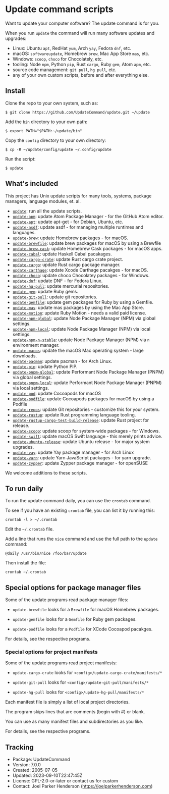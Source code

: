 # Update command scripts

Want to update your computer software? The update command is for you.

When you run `update` the command will run many software updates and upgrades:

  * Linux: Ubuntu `apt`, RedHat `yum`, Arch `yay`, Fedora `dnf`, etc.
  * macOS: `softwareupdate`, Homebrew `brew`, Mac App Store `mas`, etc.
  * Windows: `scoop`, `choco` for Chocolately, etc.
  * tooling: Node `npm`, Python `pip`, Rust `cargo`, Ruby `gem`, Atom `apm`, etc.
  * source code management: `git pull`, `hg pull`, etc.
  * any of your own custom scripts, before and after everything else.


## Install

Clone the repo to your own system, such as:

    $ git clone https://github.com/UpdateCommand/update.git ~/update

Add the `bin` directory to your own path:

    $ export PATH="$PATH:~/update/bin"

Copy the `config` directory to your own directory:

    $ cp -R ~/update/config/update ~/.config/update

Run the script:

    $ update


## What's included

This project has Unix update scripts for many tools,
systems, package managers, language modules, et. al.

 * [`update`](bin/update): run all the update scripts.
 * [`update-apm`](bin/update-apm): update Atom Package Manager - for the GitHub Atom editor.
 * [`update-apt`](bin/update-apt): update apt-get - for Debian, Ubuntu, etc.
 * [`update-asdf`](bin/update-apm): update asdf - for managing multiple runtimes and languages.
 * [`update-brew`](bin/update-brew): update Homebrew packages - for macOS.
 * [`update-brewfile`](bin/update-brewfile): update brew packages for macOS by using a Brewfile
 * [`update-brew-cask`](bin/update-brew-cask): update Homebrew Cask packages - for macOS apps.
 * [`update-cabal`](bin/update-cabal): update Haskell Cabal pacakages.
 * [`update-cargo-crate`](bin/update-cargo-crate): update Rust cargo crate project.
 * [`update-cargo`](bin/update-cargo): update Rust cargo package manager.
 * [`update-carthage`](bin/update-carthane): update Xcode Carthage pacakges - for macOS.
 * [`update-choco`](bin/update-choco): update choco Chocolatey packages - for Windows.
 * [`update-dnf`](bin/update-dnf): update DNF - for Fedora Linux.
 * [`update-hg-pull`](bin/update-hg-pull): update mercurial repositories.
 * [`update-gem`](bin/update-gem): update Ruby gems.
 * [`update-git-pull`](bin/update-git-pull): update git repositories.
 * [`update-gemfile`](bin/update-gemfile): update gem packages for Ruby by using a Gemfile.
 * [`update-mas`](bin/update-mas): update mas packages by using the Mac App Store.
 * [`update-motion`](bin/update-motion): update Ruby Motion - needs a valid paid license.
 * [`update-npm-global`](bin/update-npm-global): update Node Package Manager (NPM) via global settings.
 * [`update-npm-local`](bin/update-npm-global): update Node Package Manager (NPM) via local settings.
 * [`update-npm-n-stable`](bin/update-npm-global): update Node Package Manager (NPM) via `n` environment manager.
 * [`update-macos`](bin/update-macos): update the macOS Mac operating system - large downloads.
 * [`update-pacman`](bin/update-pacman): update pacman - for Arch Linux.
 * [`update-pip`](bin/update-pip): update Python PIP.
 * [`update-pnpm-global`](bin/update-pnpm-global): update Performant Node Package Manager (PNPM) via global settings.
 * [`update-pnpm-local`](bin/update-pnpm-global): update Performant Node Package Manager (PNPM) via local settings.
 * [`update-pod`](bin/update-pod): update Cocoapods for macOS
 * [`update-podfile`](bin/update-podfile): update Cocoapods packages for macOS by using a Podfile
 * [`update-repos`](bin/update-repos): update Git repositories - customize this for your system.
 * [`update-rustup`](bin/update-rustup): update Rust programming language tooling.
 * [`update-rustup-cargo-test-build-release`](bin/update-rustup-rustup-cargo-test-build-release): update Rust project for release.
 * [`update-scoop`](bin/update-scoop): update scoop for system-wide packages - for Windows.
 * [`update-swift`](bin/update-swift): update macOS Swift language - this merely prints advice.
 * [`update-ubuntu-release`](bin/update-ubuntu-release): update Ubuntu release - for major system upgrades.
 * [`update-yay`](bin/update-yay): update Yay package manager - for Arch Linux
 * [`update-yarn`](bin/update-yarn): update Yarn JavaScript packages - for yarn upgrade.
 * [`update-zypper`](bin/update-zypper): update Zypper package manager - for openSUSE

We welcome additions to these scripts.


## To run daily

To run the update command daily, you can use the `crontab` command.

To see if you have an existing `crontab` file, you can list it by running this:

    crontab -l > ~/.crontab

Edit the `~/.crontab` file.

Add a line that runs the `nice` command and use the full path to the `update` command:

    @daily /usr/bin/nice /foo/bar/update

Then install the file:

    crontab ~/.crontab


## Special options for package manager files

Some of the update programs read package manager files:

* `update-brewfile` looks for a `Brewfile` for macOS Homebrew packages.

* `update-gemfile` looks for a `Gemfile` for Ruby gem packages.

* `update-podfile` looks for a `Podfile` for XCode Cocoapod pacakges.

For details, see the respective programs.


### Special options for project manifests

Some of the update programs read project manifests:

* `update-cargo-crate` looks for `<config>/update-cargo-crate/manifests/*`

* `update-git-pull` looks for `<config>/update-git-pull/manifests/*`

* `update-hg-pull` looks for `<config>/update-hg-pull/manifests/*`

Each manifest file is simply a list of local project directories.

The program skips lines that are comments (begin with #) or blank.

You can use as many manifest files and subdirectories as you like.

For details, see the respective programs.


## Tracking

  * Package: UpdateCommand
  * Version: 7.0.0
  * Created: 2005-07-05
  * Updated: 2023-09-10T22:47:45Z
  * License: GPL-2.0-or-later or contact us for custom
  * Contact: Joel Parker Henderson (https://joelparkerhenderson.com)
